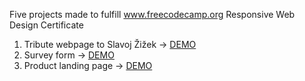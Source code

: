Five projects made to fulfill  www.freecodecamp.org Responsive Web Design Certificate

1. Tribute webpage to Slavoj Žižek -> [DEMO](https://codepen.io/mkostyrko/full/YzXGOYv)
2. Survey form -> [DEMO](https://codepen.io/mkostyrko/full/LYVxjpZ)
3. Product landing page -> [DEMO](https://codepen.io/mkostyrko/full/jOPyLzo)

